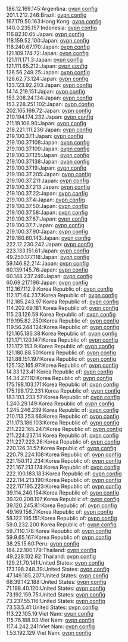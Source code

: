 186.12.169.145:Argentina: [ovpn config](vpn/186_12_169_145.ovpn)  
201.1.212.246:Brazil: [ovpn config](vpn/201_1_212_246.ovpn)  
167.179.50.163:Hong Kong: [ovpn config](vpn/167_179_50_163.ovpn)  
140.0.235.157:Indonesia: [ovpn config](vpn/140_0_235_157.ovpn)  
116.82.10.65:Japan: [ovpn config](vpn/116_82_10_65.ovpn)  
118.159.52.100:Japan: [ovpn config](vpn/118_159_52_100.ovpn)  
118.240.67.170:Japan: [ovpn config](vpn/118_240_67_170.ovpn)  
121.109.174.72:Japan: [ovpn config](vpn/121_109_174_72.ovpn)  
121.111.171.3:Japan: [ovpn config](vpn/121_111_171_3.ovpn)  
121.111.65.212:Japan: [ovpn config](vpn/121_111_65_212.ovpn)  
126.56.249.25:Japan: [ovpn config](vpn/126_56_249_25.ovpn)  
126.62.73.124:Japan: [ovpn config](vpn/126_62_73_124.ovpn)  
133.123.92.203:Japan: [ovpn config](vpn/133_123_92_203.ovpn)  
14.14.219.151:Japan: [ovpn config](vpn/14_14_219_151.ovpn)  
153.208.24.134:Japan: [ovpn config](vpn/153_208_24_134.ovpn)  
153.228.251.102:Japan: [ovpn config](vpn/153_228_251_102.ovpn)  
202.165.169.72:Japan: [ovpn config](vpn/202_165_169_72.ovpn)  
210.194.174.232:Japan: [ovpn config](vpn/210_194_174_232.ovpn)  
211.19.106.90:Japan: [ovpn config](vpn/211_19_106_90.ovpn)  
218.221.111.236:Japan: [ovpn config](vpn/218_221_111_236.ovpn)  
219.100.37.1:Japan: [ovpn config](vpn/219_100_37_1.ovpn)  
219.100.37.108:Japan: [ovpn config](vpn/219_100_37_108.ovpn)  
219.100.37.109:Japan: [ovpn config](vpn/219_100_37_109.ovpn)  
219.100.37.125:Japan: [ovpn config](vpn/219_100_37_125.ovpn)  
219.100.37.138:Japan: [ovpn config](vpn/219_100_37_138.ovpn)  
219.100.37.19:Japan: [ovpn config](vpn/219_100_37_19.ovpn)  
219.100.37.205:Japan: [ovpn config](vpn/219_100_37_205.ovpn)  
219.100.37.211:Japan: [ovpn config](vpn/219_100_37_211.ovpn)  
219.100.37.213:Japan: [ovpn config](vpn/219_100_37_213.ovpn)  
219.100.37.22:Japan: [ovpn config](vpn/219_100_37_22.ovpn)  
219.100.37.4:Japan: [ovpn config](vpn/219_100_37_4.ovpn)  
219.100.37.50:Japan: [ovpn config](vpn/219_100_37_50.ovpn)  
219.100.37.58:Japan: [ovpn config](vpn/219_100_37_58.ovpn)  
219.100.37.67:Japan: [ovpn config](vpn/219_100_37_67.ovpn)  
219.100.37.7:Japan: [ovpn config](vpn/219_100_37_7.ovpn)  
219.100.37.90:Japan: [ovpn config](vpn/219_100_37_90.ovpn)  
219.160.60.143:Japan: [ovpn config](vpn/219_160_60_143.ovpn)  
222.12.230.242:Japan: [ovpn config](vpn/222_12_230_242.ovpn)  
223.133.151.61:Japan: [ovpn config](vpn/223_133_151_61.ovpn)  
49.250.177.118:Japan: [ovpn config](vpn/49_250_177_118.ovpn)  
59.146.82.214:Japan: [ovpn config](vpn/59_146_82_214.ovpn)  
60.139.145.76:Japan: [ovpn config](vpn/60_139_145_76.ovpn)  
60.148.237.246:Japan: [ovpn config](vpn/60_148_237_246.ovpn)  
60.69.217.196:Japan: [ovpn config](vpn/60_69_217_196.ovpn)  
112.167.112.9:Korea Republic of: [ovpn config](vpn/112_167_112_9.ovpn)  
112.171.64.237:Korea Republic of: [ovpn config](vpn/112_171_64_237.ovpn)  
112.185.243.97:Korea Republic of: [ovpn config](vpn/112_185_243_97.ovpn)  
114.202.69.181:Korea Republic of: [ovpn config](vpn/114_202_69_181.ovpn)  
115.23.126.59:Korea Republic of: [ovpn config](vpn/115_23_126_59.ovpn)  
119.195.82.250:Korea Republic of: [ovpn config](vpn/119_195_82_250.ovpn)  
119.56.244.124:Korea Republic of: [ovpn config](vpn/119_56_244_124.ovpn)  
121.165.186.38:Korea Republic of: [ovpn config](vpn/121_165_186_38.ovpn)  
121.171.120.147:Korea Republic of: [ovpn config](vpn/121_171_120_147.ovpn)  
121.172.153.9:Korea Republic of: [ovpn config](vpn/121_172_153_9.ovpn)  
121.180.88.50:Korea Republic of: [ovpn config](vpn/121_180_88_50.ovpn)  
121.88.151.197:Korea Republic of: [ovpn config](vpn/121_88_151_197.ovpn)  
125.132.165.97:Korea Republic of: [ovpn config](vpn/125_132_165_97.ovpn)  
14.33.123.41:Korea Republic of: [ovpn config](vpn/14_33_123_41.ovpn)  
14.34.27.110:Korea Republic of: [ovpn config](vpn/14_34_27_110.ovpn)  
175.198.103.171:Korea Republic of: [ovpn config](vpn/175_198_103_171.ovpn)  
175.198.172.231:Korea Republic of: [ovpn config](vpn/175_198_172_231.ovpn)  
183.103.233.57:Korea Republic of: [ovpn config](vpn/183_103_233_57.ovpn)  
1.240.29.149:Korea Republic of: [ovpn config](vpn/1_240_29_149.ovpn)  
1.245.246.239:Korea Republic of: [ovpn config](vpn/1_245_246_239.ovpn)  
210.113.253.66:Korea Republic of: [ovpn config](vpn/210_113_253_66.ovpn)  
211.173.186.103:Korea Republic of: [ovpn config](vpn/211_173_186_103.ovpn)  
211.222.165.247:Korea Republic of: [ovpn config](vpn/211_222_165_247.ovpn)  
211.224.237.14:Korea Republic of: [ovpn config](vpn/211_224_237_14.ovpn)  
211.227.223.26:Korea Republic of: [ovpn config](vpn/211_227_223_26.ovpn)  
220.126.31.57:Korea Republic of: [ovpn config](vpn/220_126_31_57.ovpn)  
220.79.224.108:Korea Republic of: [ovpn config](vpn/220_79_224_108.ovpn)  
221.150.112.234:Korea Republic of: [ovpn config](vpn/221_150_112_234.ovpn)  
221.167.213.174:Korea Republic of: [ovpn config](vpn/221_167_213_174.ovpn)  
222.100.183.183:Korea Republic of: [ovpn config](vpn/222_100_183_183.ovpn)  
222.114.213.190:Korea Republic of: [ovpn config](vpn/222_114_213_190.ovpn)  
222.117.195.223:Korea Republic of: [ovpn config](vpn/222_117_195_223.ovpn)  
39.114.240.154:Korea Republic of: [ovpn config](vpn/39_114_240_154.ovpn)  
39.120.208.197:Korea Republic of: [ovpn config](vpn/39_120_208_197.ovpn)  
39.120.245.81:Korea Republic of: [ovpn config](vpn/39_120_245_81.ovpn)  
49.169.156.7:Korea Republic of: [ovpn config](vpn/49_169_156_7.ovpn)  
58.122.195.151:Korea Republic of: [ovpn config](vpn/58_122_195_151.ovpn)  
59.0.232.200:Korea Republic of: [ovpn config](vpn/59_0_232_200.ovpn)  
59.7.110.178:Korea Republic of: [ovpn config](vpn/59_7_110_178.ovpn)  
59.9.65.167:Korea Republic of: [ovpn config](vpn/59_9_65_167.ovpn)  
38.25.15.60:Peru: [ovpn config](vpn/38_25_15_60.ovpn)  
184.22.100.179:Thailand: [ovpn config](vpn/184_22_100_179.ovpn)  
49.228.102.82:Thailand: [ovpn config](vpn/49_228_102_82.ovpn)  
129.21.70.141:United States: [ovpn config](vpn/129_21_70_141.ovpn)  
173.198.248.39:United States: [ovpn config](vpn/173_198_248_39.ovpn)  
47.149.185.207:United States: [ovpn config](vpn/47_149_185_207.ovpn)  
68.39.142.188:United States: [ovpn config](vpn/68_39_142_188.ovpn)  
71.198.40.120:United States: [ovpn config](vpn/71_198_40_120.ovpn)  
73.192.159.75:United States: [ovpn config](vpn/73_192_159_75.ovpn)  
73.237.55.116:United States: [ovpn config](vpn/73_237_55_116.ovpn)  
73.53.5.41:United States: [ovpn config](vpn/73_53_5_41.ovpn)  
113.22.105.19:Viet Nam: [ovpn config](vpn/113_22_105_19.ovpn)  
115.76.188.93:Viet Nam: [ovpn config](vpn/115_76_188_93.ovpn)  
117.4.242.241:Viet Nam: [ovpn config](vpn/117_4_242_241.ovpn)  
1.53.192.129:Viet Nam: [ovpn config](vpn/1_53_192_129.ovpn)  
